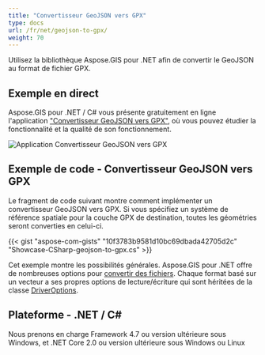 ```yaml
---
title: "Convertisseur GeoJSON vers GPX"
type: docs
url: /fr/net/geojson-to-gpx/
weight: 70
---
```


Utilisez la bibliothèque Aspose.GIS pour .NET afin de convertir le GeoJSON au format de fichier GPX.

## **Exemple en direct**

Aspose.GIS pour .NET / C# vous présente gratuitement en ligne l'application ["Convertisseur GeoJSON vers GPX"](https://products.aspose.app/gis/conversion/geojson-to-gpx), où vous pouvez étudier la fonctionnalité et la qualité de son fonctionnement.

![Application Convertisseur GeoJSON vers GPX](conversion.png)

## **Exemple de code - Convertisseur GeoJSON vers GPX**

Le fragment de code suivant montre comment implémenter un convertisseur GeoJSON vers GPX. Si vous spécifiez un système de référence spatiale pour la couche GPX de destination, toutes les géométries seront converties en celui-ci. 

{{< gist "aspose-com-gists" "10f3783b9581d10bc69dbada42705d2c" "Showcase-CSharp-geojson-to-gpx.cs" >}}

Cet exemple montre les possibilités générales. Aspose.GIS pour .NET offre de nombreuses options pour [convertir des fichiers](https://docs.aspose.com/gis/net/vector-layers/). Chaque format basé sur un vecteur a ses propres options de lecture/écriture qui sont héritées de la classe [DriverOptions](https://reference.aspose.com/gis/net/aspose.gis/driveroptions).

## **Plateforme - .NET / C#**

Nous prenons en charge Framework 4.7 ou version ultérieure sous Windows, et .NET Core 2.0 ou version ultérieure sous Windows ou Linux
